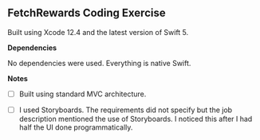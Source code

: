 ## FetchRewards Coding Exercise

Built using Xcode 12.4 and the latest version of Swift 5. 

**Dependencies**

No dependencies were used. Everything is native Swift.

**Notes**

 - [ ] Built using standard MVC architecture. 
 
 - [ ] I used Storyboards. The requirements did not specify but the job description mentioned the use of Storyboards. I noticed this after I had half the UI done programmatically. 

